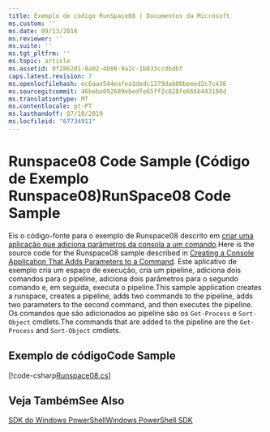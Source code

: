 ```yaml
---
title: Exemplo de código RunSpace08 | Documentos da Microsoft
ms.custom: ''
ms.date: 09/13/2016
ms.reviewer: ''
ms.suite: ''
ms.tgt_pltfrm: ''
ms.topic: article
ms.assetid: 0f286201-8a02-4b00-9a2c-1b833ccdbdbf
caps.latest.revision: 7
ms.openlocfilehash: ec6aae544eafea1dedc1379dab00beeed2c7c436
ms.sourcegitcommit: 46bebe692689ebedfe65ff2c828fe666b443198d
ms.translationtype: MT
ms.contentlocale: pt-PT
ms.lasthandoff: 07/10/2019
ms.locfileid: "67734911"
---
```

# <a name="runspace08-code-sample"></a><span data-ttu-id="be33f-102">Runspace08 Code Sample (Código de Exemplo Runspace08)</span><span class="sxs-lookup"><span data-stu-id="be33f-102">RunSpace08 Code Sample</span></span>

<span data-ttu-id="be33f-103">Eis o código-fonte para o exemplo de Runspace08 descrito em [criar uma aplicação que adiciona parâmetros da consola a um comando](https://msdn.microsoft.com/en-us/848b2b46-60f1-4a86-b448-cfc7c0cccfba).</span><span class="sxs-lookup"><span data-stu-id="be33f-103">Here is the source code for the Runspace08 sample described in [Creating a Console Application That Adds Parameters to a Command](https://msdn.microsoft.com/en-us/848b2b46-60f1-4a86-b448-cfc7c0cccfba).</span></span> <span data-ttu-id="be33f-104">Este aplicativo de exemplo cria um espaço de execução, cria um pipeline, adiciona dois comandos para o pipeline, adiciona dois parâmetros para o segundo comando e, em seguida, executa o pipeline.</span><span class="sxs-lookup"><span data-stu-id="be33f-104">This sample application creates a runspace, creates a pipeline, adds two commands to the pipeline, adds two parameters to the second command, and then executes the pipeline.</span></span> <span data-ttu-id="be33f-105">Os comandos que são adicionados ao pipeline são os `Get-Process` e `Sort-Object` cmdlets.</span><span class="sxs-lookup"><span data-stu-id="be33f-105">The commands that are added to the pipeline are the `Get-Process` and `Sort-Object` cmdlets.</span></span>

## <a name="code-sample"></a><span data-ttu-id="be33f-106">Exemplo de código</span><span class="sxs-lookup"><span data-stu-id="be33f-106">Code Sample</span></span>

[!code-csharp[Runspace08.cs](../../powershell-sdk-samples/SDK-2.0/csharp/Runspace08/Runspace08.cs#L11-L86 "Runspace08.cs")]

## <a name="see-also"></a><span data-ttu-id="be33f-107">Veja Também</span><span class="sxs-lookup"><span data-stu-id="be33f-107">See Also</span></span>

[<span data-ttu-id="be33f-108">SDK do Windows PowerShell</span><span class="sxs-lookup"><span data-stu-id="be33f-108">Windows PowerShell SDK</span></span>](../windows-powershell-reference.md)